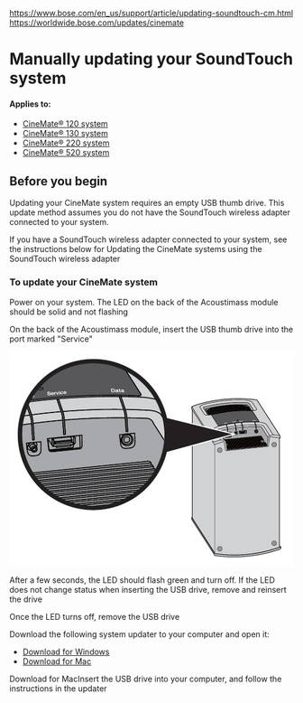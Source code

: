 <a href="https://www.bose.com/en_us/support/article/updating-soundtouch-cm.html">https://www.bose.com/en_us/support/article/updating-soundtouch-cm.html</a><br>
<a href="https://worldwide.bose.com/updates/cinemate">https://worldwide.bose.com/updates/cinemate</a>
<main>
<div class="pageTitle title">
<h1 class="bose-title bose-title--mainTitle   -">
Manually updating your SoundTouch system
</h1>
</div>
<div class="articleAppliesTo">
<div class="bose-list bose-list--appliesToList">
<h4 class="bose-list__title">Applies to: </h4>
<ul class="bose-list__list">
<li class="bose-list__listitem ">
<a href="https://www.bose.com/en_us/support/products/bose_home_theatre_support/bose_soundbar_and_1_speaker_home_theater_support/cinemate-120-home-theater-system.html">CineMate® 120 system</a>
</li>
<li class="bose-list__listitem ">
<a href="https://www.bose.com/en_us/support/products/bose_home_theatre_support/bose_soundbar_and_1_speaker_home_theater_support/cinemate-130-home-theater-system.html">CineMate® 130 system</a>
</li>
<li class="bose-list__listitem ">
<a href="https://www.bose.com/en_us/support/products/bose_home_theatre_support/bose_2_speaker_home_theater_support/cinemate_220.html">CineMate® 220 system</a>
</li>
<li class="bose-list__listitem ">
<a href="https://www.bose.com/en_us/support/products/bose_home_theatre_support/bose_5_speaker_home_theater_support/cinemate-520-home-theater-system.html">CineMate® 520 system</a>
</li>
</ul>
</div>
</div>
<div class="title">
<h2 class="bose-title -left   -none">
Before you begin
</h2>
</div>
<div class="text">
<div class="bose-richText  ">
<p>Updating&nbsp;your CineMate system requires an empty USB thumb drive. This update method assumes you do not have the SoundTouch wireless adapter connected to your system.</p>
<p>If you&nbsp;have a&nbsp;SoundTouch wireless adapter connected to your system,&nbsp;see the instructions below for Updating the CineMate systems using the SoundTouch wireless adapter<br>
</p>
</div>
</div>
<div class="title">
<h3 class="bose-title -left   -none">
To update your CineMate system
</h3>
</div>
<div class="list">
<div class="bose-list bose-list--none   -tempStepFix">
<div class="bose-list__list bose-list__list--numbered">
<div class="listItem">
<div class="bose-list__listitem">
<div class="text">
<div class="bose-richText  ">
<p>Power on your system. The LED on the back of the&nbsp;Acoustimass module should be solid and not flashing<br>
</p>
</div>
</div>
</div>
</div>
<div class="listItem">
<div class="bose-list__listitem">
<div class="text">
<div class="bose-richText  ">
<p>On the back of the&nbsp;Acoustimass module, insert the USB thumb drive into the port marked&nbsp;"Service"<br>
</p>
</div>
</div>
<div class="column">
<div class="bose-column ">
<div class="bose-column__container">
<section class="grid-12 bose-column__column no-gutter ">
<div class="no-gutter-left grid-6 grid-medium-6 clear-medium-left grid-small-12">
<div class="adaptiveImageComponent image parbase">
<div class=" bose-adaptiveImage   ">
<div class="bose-adaptiveImage__container">
<img src="https://github.com/bosefirmware/ced-old/raw/master/cinemate/cm_bm_service_data_connections.png">
</div>
</div>
</div>
</div>
<div class="no-gutter-left grid-6 grid-medium-6  grid-small-12">
</div>
</section>
</div>
</div>
</div>
</div>
</div>
<div class="listItem">
<div class="bose-list__listitem">
<div class="text">
<div class="bose-richText  ">
<p>After a few seconds, the LED should flash green and turn off. If the LED does not change status when inserting the USB drive, remove and reinsert the drive<br>
</p>
</div>
</div>
</div>
</div>
<div class="listItem">
<div class="bose-list__listitem">
<div class="text">
<div class="bose-richText  ">
<p>Once the LED turns off, remove the USB drive<br>
</p>
</div>
</div>
</div>
</div>
<div class="listItem">
<div class="bose-list__listitem">
<div class="text">
<div class="bose-richText  ">
<p>Download the following system updater to your computer and open it:</p>
<ul>
<li><a class="bose-link" href="https://downloads.bose.com/ced/cinemate/windows/Bose_Update_Application.exe">Download for Windows</a></li>
<li><a class="bose-link" href="https://downloads.bose.com/ced/cinemate/mac/Bose_Update_Application.dmg">Download for Mac</a></li>
</ul>
</div>
</div>
</div>
</div>
<div class="listItem">
<div class="bose-list__listitem">
<div class="text">
<div class="bose-richText  ">
<p>Download for MacInsert the USB drive into your computer, and follow the instructions in the updater<br>
</p>
</div>
</div>
</div>
</div>
</div>
</div></div>
